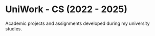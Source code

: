 # UniWork - CS (2022 - 2025)

Academic projects and assignments developed during my university studies.

